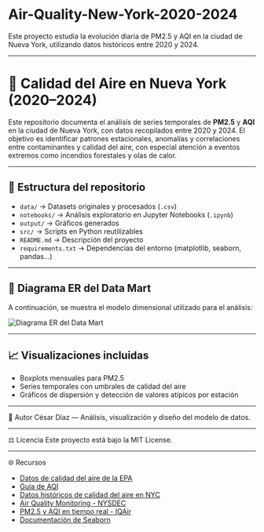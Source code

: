 # Air-Quality-New-York-2020-2024
Este proyecto estudia la evolución diaria de PM2.5 y AQI en la ciudad de Nueva York, utilizando datos históricos entre 2020 y 2024. 

---

# 🗽 Calidad del Aire en Nueva York (2020–2024)

Este repositorio documenta el análisis de series temporales de **PM2.5** y **AQI** en la ciudad de Nueva York, con datos recopilados entre 2020 y 2024. El objetivo es identificar patrones estacionales, anomalías y correlaciones entre contaminantes y calidad del aire, con especial atención a eventos extremos como incendios forestales y olas de calor.

---

## 📁 Estructura del repositorio

- `data/` → Datasets originales y procesados (`.csv`)
- `notebooks/` → Análisis exploratorio en Jupyter Notebooks (`.ipynb`)
- `output/` → Gráficos generados
- `src/` → Scripts en Python reutilizables
- `README.md` → Descripción del proyecto
- `requirements.txt` → Dependencias del entorno (matplotlib, seaborn, pandas...)

---

## 📐 Diagrama ER del Data Mart

A continuación, se muestra el modelo dimensional utilizado para el análisis:

![Diagrama ER del Data Mart](docs/images/er_diagram.png)

---

## 📈 Visualizaciones incluidas

- Boxplots mensuales para PM2.5
- Series temporales con umbrales de calidad del aire
- Gráficos de dispersión y detección de valores atípicos por estación

---

👤 Autor
César Díaz — Análisis, visualización y diseño del modelo de datos.

---

⚖️ Licencia
Este proyecto está bajo la MIT License.

---

🌐 Recursos

- [Datos de calidad del aire de la EPA](https://www.epa.gov/outdoor-air-quality-data)
- [Guía de AQI](https://www.airnow.gov/aqi/aqi-basics/)
- [Datos históricos de calidad del aire en NYC](https://data.cityofnewyork.us/Environmental/NYC-Air-Quality/ahf8-c8hn)
- [Air Quality Monitoring - NYSDEC](https://www.dec.ny.gov/chemical/8406.html)
- [PM2.5 y AQI en tiempo real - IQAir](https://www.iqair.com/us/usa/new-york/new-york-city)
- [Documentación de Seaborn](https://seaborn.pydata.org/)

